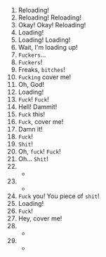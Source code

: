 1. Reloading!
2. Reloading! Reloading!
3. Okay! Okay! Reloading!
4. Loading!
5. Loading! Loading!
6. Wait, I'm loading up!
7. `Fuckers`...
8. `Fuckers`!
9. Freaks, `bitches`!
10. `Fucking` cover me!
11. Oh, God!
12. Loading!
13. `Fuck`! `Fuck`!
14. Hell! Dammit!
15. `Fuck` this!
16. `Fuck`, cover me!
17. Damn it!
18. `Fuck`!
19. `Shit`!
20. Oh, `fuck`! `Fuck`!
21. Oh... `Shit`!
22. -
23. -
24. `Fuck` you! You piece of `shit`!
25. Loading!
26. `Fuck`!
27. Hey, cover me!
28. -
29. -